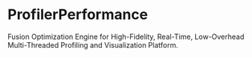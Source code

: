# ProfilerPerformance
Fusion Optimization Engine for High-Fidelity, Real-Time, Low-Overhead Multi-Threaded Profiling and Visualization Platform.
